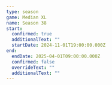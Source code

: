```yaml
---
type: season
game: Median XL
name: Season 38
start:
  confirmed: true
  additionalText: ""
  startDate: 2024-11-01T19:00:00.000Z
end:
  endDate: 2025-04-01T09:00:00.000Z
  confirmed: false
  overrideText: ""
  additionalText: ""
---
```

